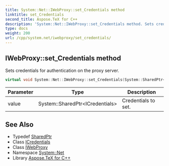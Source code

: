 ```yaml
---
title: System::Net::IWebProxy::set_Credentials method
linktitle: set_Credentials
second_title: Aspose.TeX for C++
description: 'System::Net::IWebProxy::set_Credentials method. Sets credentials for authentication on the proxy server in C++.'
type: docs
weight: 200
url: /cpp/system.net/iwebproxy/set_credentials/
---
```

## IWebProxy::set_Credentials method


Sets credentials for authentication on the proxy server.

```cpp
virtual void System::Net::IWebProxy::set_Credentials(System::SharedPtr<ICredentials> value)=0
```


| Parameter | Type | Description |
| --- | --- | --- |
| value | System::SharedPtr\<ICredentials\> | Credentials to set. |

## See Also

* Typedef [SharedPtr](../../../system/sharedptr/)
* Class [ICredentials](../../icredentials/)
* Class [IWebProxy](../)
* Namespace [System::Net](../../)
* Library [Aspose.TeX for C++](../../../)
